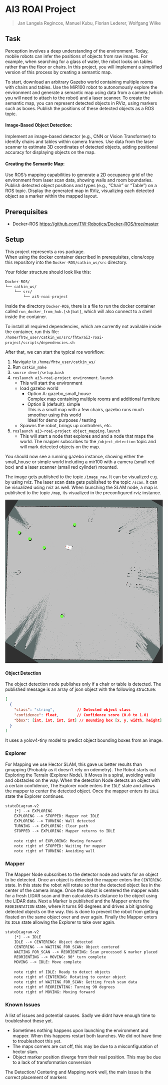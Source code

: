# AI3 ROAI Project

> Jan Langela Regincos, Manuel Kubu, Florian Lederer, Wolfgang Wilke

## Task

Perception involves a deep understanding of the environment. Today, mobile robots can infer the
positions of objects from raw images. For example, when searching for a glass of water, the robot
looks on tables rather than the floor or chairs. In this project, you will implement a simplified
version of this process by creating a semantic map.

To start, download an arbitrary Gazebo world containing multiple rooms with chairs and tables.
Use the MiR100 robot to autonomously explore the environment and generate a semantic map
using data from a camera (which you will need to attach to the robot) and a laser scanner. To
create the semantic map, you can represent detected objects in RViz, using markers such as
boxes. Publish the positions of these detected objects as a ROS topic.

#### Image-Based Object Detection:

Implement an image-based detector (e.g., CNN or Vision Transformer) to identify chairs and
tables within camera frames. Use data from the laser scanner to estimate 3D coordinates of
detected objects, adding positional accuracy for displaying objects on the map.

#### Creating the Semantic Map:

Use ROS’s mapping capabilities to generate a 2D occupancy grid of the environment from laser
scan data, showing walls and room boundaries. Publish detected object positions and types (e.g.,
“Chair” or “Table”) on a ROS topic. Display the generated map in RViz, visualizing each detected
object as a marker within the mapped layout.

## Prerequisites

- Docker-ROS https://github.com/TW-Robotics/Docker-ROS/tree/master

## Setup

This project represents a ros package.\
When using the docker container described in prerequisites, clone/copy this repository into the `Docker-ROS/catkin_ws/src` directory.

Your folder structure should look like this:

```
Docker-ROS/
└── catkin_ws/
    └── src/
        └── ai3-roai-project
```

Inside the directory `Docker-ROS`, there is a file to run the docker container called `run_docker_from_hub.[sh|bat]`, which will also connect to a shell inside the container.

To install all required dependencies, which are currently not available inside the container, run this file:\
`/home/fhtw_user/catkin_ws/src/fhtw/ai3-roai-project/scripts/dependencies.sh`

After that, we can start the typical ros workflow:

1. Navigate to `/home/fhtw_user/catkin_ws/`
2. Run `catkin_make`
3. `source devel/setup.bash`
4. `roslaunch ai3-roai-project environment.launch`
   - This will start the environment
   - load gazebo world
     - Option A: gazebo_small_house\
       Complex map containing multiple rooms and additional furniture
     - Option B (default): simple\
       This is a small map with a few chairs, gazebo runs much smoother using this world\
       Ideal for demo purposes / testing
   - Spawns the robot, brings up controllers, etc.
5. `roslaunch ai3-roai-project object_mapping.launch`
   - This will start a node that explores and and a node that maps the world. The mapper subscribes to the `/object_detection` topic and will mark detected objects on the map.

You should now see a running gazebo instance, showing either the small_house or simple world including a mir100 with a camera (small red box) and a laser scanner (small red cylinder) mounted.

The image gets published to the topic `/image_raw`. It can be visualized e.g. by using rviz.
The laser scan data gets published to the topic `/scan`. It can be visualized using rviz as well.
When launching the SLAM node, a map is published to the topic `/map`, its visualized in the preconfigured rviz instance.

![Map Overview](map.png)

#### Object Detection

The object detection node publishes only if a chair or table is detected. The published message is an array of json object with the following structure:

```json
[
  {
    "class": "string",          // Detected object class
    "confidence": float,        // Confidence score (0.0 to 1.0)
    "bbox": [int, int, int, int] // Bounding box [x, y, width, height]
  }
]
```

It uses a yolov4-tiny model to predict object bounding boxes from an image.

### Explorer

For Mapping we use Hector SLAM, this gave us better results than gmapping (Probably as it doesn't rely on odemetry).
The Robot starts out Exploring the Terrain (Explorer Node). It Moves in a spiral, avoiding walls and obstacles on the way.
When the detection Node detects an object with a certain confidence, The Explorer node enters the `IDLE` state and allows the mapper to center the detected object. Once the mapper enters its `IDLE` state the Explorer continues.

```mermaid
stateDiagram-v2
    [*] --> EXPLORING
    EXPLORING --> STOPPED: Mapper not IDLE
    EXPLORING --> TURNING: Wall detected
    TURNING --> EXPLORING: Clear path
    STOPPED --> EXPLORING: Mapper returns to IDLE

    note right of EXPLORING: Moving forward
    note right of STOPPED: Waiting for mapper
    note right of TURNING: Avoiding wall
```

### Mapper

The Mapper Node subscribes to the detector node and waits for an object to be detected. Once an object is detected the mapper enters the `CENTERING` state. In this state the robot will rotate so that the detected object lies in the center of the camera image. Once the object is centered the mapper waits for a fresh LIDAR scan and then calculates its distance to the object using the LIDAR data. Next a Marker is published and the Mapper enters the `REOEIENTATION` state, where it turns 90 degrees and drives a bit ignoring detected objects on the way. this is done to prevent the robot from getting fixated on the same object over and over again. Finally the Mapper enters its `IDLE` state allowing the Explorer to take over again.

```mermaid
stateDiagram-v2
    [*] --> IDLE
    IDLE --> CENTERING: Object detected
    CENTERING --> WAITING_FOR_SCAN: Object centered
    WAITING_FOR_SCAN --> REORIENTING: Scan processed & marker placed
    REORIENTING --> MOVING: 90° turn complete
    MOVING --> IDLE: Move complete

    note right of IDLE: Ready to detect objects
    note right of CENTERING: Rotating to center object
    note right of WAITING_FOR_SCAN: Getting fresh scan data
    note right of REORIENTING: Turning 90 degrees
    note right of MOVING: Moving forward
```

### Known Issues

A list of issues and potential causes. Sadly we didnt have enough time to troubleshoot these yet.

- Sometimes nothing happens upon launching the environment and mapper. When this happens restart both launches. We did not have time to troubleshoot this yet.
- The maps corners are cut off, this may be due to a misconfiguration of hector slam.
- Object marker position diverge from their real position. This may be due to a lack of transformation conversion

The Detection/ Centering and Mapping work well, the main issue is the correct placement of markers
